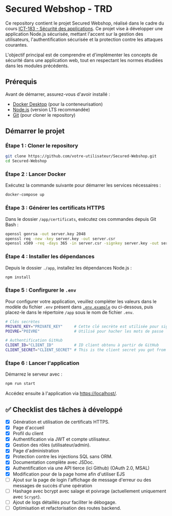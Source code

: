# Secured Webshop - TRD

Ce repository contient le projet Secured Webshop, réalisé dans le cadre du cours [ICT-183 - Sécurité des applications](https://www.modulbaukasten.ch/module/183/3/). Ce projet vise à développer une application Node.js sécurisée, mettant l'accent sur la gestion des utilisateurs, l'authentification sécurisée et la protection contre les attaques courantes.

L'objectif principal est de comprendre et d'implémenter les concepts de sécurité dans une application web, tout en respectant les normes étudiées dans les modules précédents.

## Prérequis

Avant de démarrer, assurez-vous d'avoir installé :

- [Docker Desktop](https://www.docker.com/products/docker-desktop) (pour la conteneurisation)
- [Node.js](https://nodejs.org/) (version LTS recommandée)
- [Git](https://git-scm.com/) (pour cloner le repository)

## Démarrer le projet

### Étape 1 : Cloner le repository

```bash
git clone https://github.com/votre-utilisateur/Secured-Webshop.git
cd Secured-Webshop
```

### Étape 2 : Lancer Docker

Exécutez la commande suivante pour démarrer les services nécessaires :

```bash
docker-compose up
```

### Étape 3 : Générer les certificats HTTPS

Dans le dossier `/app/certificats`, exécutez ces commandes depuis Git Bash :

```bash
openssl genrsa -out server.key 2048
openssl req -new -key server.key -out server.csr
openssl x509 -req -days 365 -in server.csr -signkey server.key -out server.crt
```

### Étape 4 : Installer les dépendances

Depuis le dossier `./app`, installez les dépendances Node.js :

```bash
npm install
```

### Étape 5 : Confirgurer le `.env`

Pour configurer votre application, veuillez compléter les valeurs dans le modèle du fichier `.env` présent dans [`.env.example`](./app/.env.example) ou ci-dessous, puis placez-le dans le répertoire `/app` sous le nom de fichier `.env`.

```bash
# Clés secrètes
PRIVATE_KEY="PRIVATE_KEY"     # Cette clé secrète est utilisée pour signer le cookie de session
POIVRE="POIVRE"               # Utilisé pour hacher les mots de passe

# Authentification GitHub
CLIENT_ID="CLIENT_ID"         # ID client obtenu à partir de GitHub
CLIENT_SECRET="CLIENT_SECRET" # This is the client secret you got from Github

```

### Étape 6 : Lancer l'application

Démarrez le serveur avec :

```bash
npm run start
```

Accédez ensuite à l'application via [https://localhost/](https://localhost/).

## ✅ Checklist des tâches à développé

- [x] Génération et utilisation de certificats HTTPS.
- [x] Page d'accueil
- [x] Profil du client
- [x] Authentification via JWT et compte utilisateur.
- [x] Gestion des rôles (utilisateur/admin).
- [x] Page d'administration
- [x] Protection contre les injections SQL sans ORM.
- [x] Documentation complète avec JSDoc.
- [x] Authentification via une API tierce (ici Github) (OAuth 2.0, MSAL)
- [x] Modification pour de la page home afin d'utiliser EJS
- [ ] Ajout sur la page de login l'affichage de message d'erreur ou des messages de succès d'une opération
- [ ] Hashage avec bcrypt avec salage et poivrage (actuellement uniquement avec `Scrypt`).
- [ ] Ajout de logs détaillés pour faciliter le débogage.
- [ ] Optimisation et refactorisation des routes backend.
